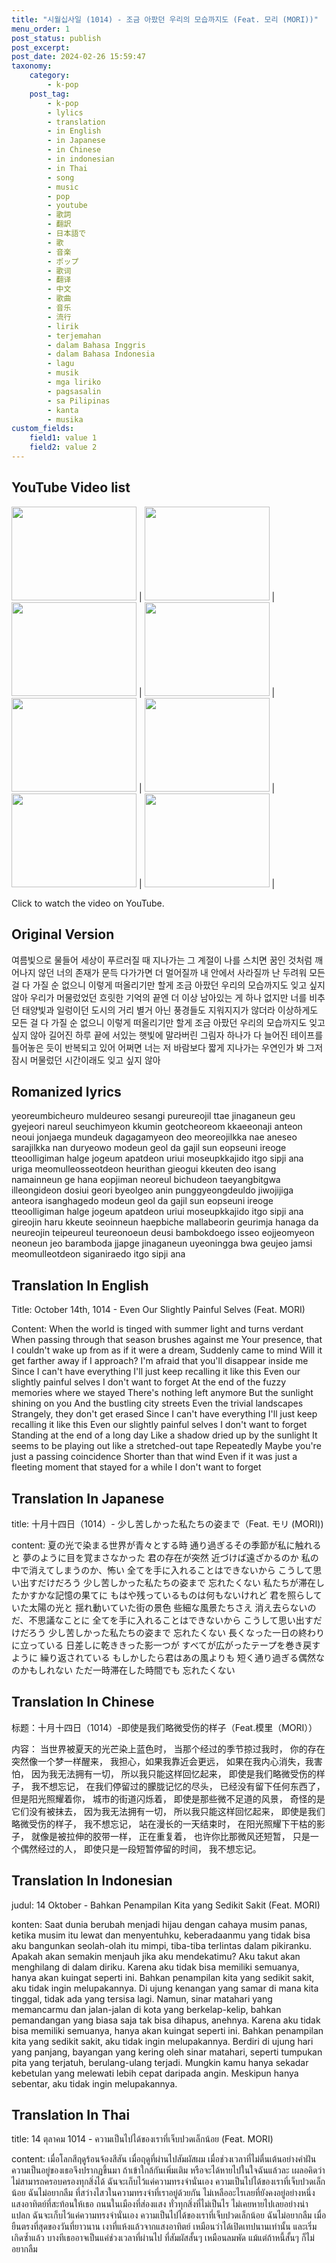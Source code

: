 ```yaml
---
title: "시월십사일 (1014) - 조금 아팠던 우리의 모습까지도 (Feat. 모리 (MORI))"
menu_order: 1
post_status: publish
post_excerpt: 
post_date: 2024-02-26 15:59:47
taxonomy:
    category:
        - k-pop
    post_tag:
        - k-pop
        - lylics
        - translation
        - in English
        - in Japanese
        - in Chinese
        - in indonesian
        - in Thai
        - song
        - music
        - pop
        - youtube
        - 歌詞
        - 翻訳
        - 日本語で
        - 歌
        - 音楽
        - ポップ
        - 歌词
        - 翻译
        - 中文
        - 歌曲
        - 音乐
        - 流行
        - lirik
        - terjemahan
        - dalam Bahasa Inggris
        - dalam Bahasa Indonesia
        - lagu
        - musik
        - mga liriko
        - pagsasalin
        - sa Pilipinas
        - kanta
        - musika
custom_fields:
    field1: value 1
    field2: value 2
---
```


## YouTube Video list
 [<img src='http://img.youtube.com/vi/rnQIpOO42LU/0.jpg' width='200' height='150'>](https://youtu.be/rnQIpOO42LU) | [<img src='http://img.youtube.com/vi/QUuOzGq--Lo/0.jpg' width='200' height='150'>](https://youtu.be/QUuOzGq--Lo) | [<img src='http://img.youtube.com/vi/9d5sc0O9yM8/0.jpg' width='200' height='150'>](https://youtu.be/9d5sc0O9yM8) | [<img src='http://img.youtube.com/vi/1kMyciPy4H0/0.jpg' width='200' height='150'>](https://youtu.be/1kMyciPy4H0) | [<img src='http://img.youtube.com/vi/UdAUx7H0s4E/0.jpg' width='200' height='150'>](https://youtu.be/UdAUx7H0s4E) |
 [<img src='http://img.youtube.com/vi/AbVYbGH_7Ag/0.jpg' width='200' height='150'>](https://youtu.be/AbVYbGH_7Ag) | [<img src='http://img.youtube.com/vi/MnzDVPtx8Xo/0.jpg' width='200' height='150'>](https://youtu.be/MnzDVPtx8Xo) | [<img src='http://img.youtube.com/vi/SmpDDSz_v04/0.jpg' width='200' height='150'>](https://youtu.be/SmpDDSz_v04) |

Click to watch the video on YouTube.
## Original Version
여름빛으로 물들어 세상이 푸르러질 때 
지나가는 그 계절이 나를 스치면 
꿈인 것처럼 깨어나지 않던 
너의 존재가 문득 
다가가면 더 멀어질까 
내 안에서 사라질까 난 두려워 
모든 걸 다 가질 순 없으니 
이렇게 떠올리기만 할게 
조금 아팠던 우리의 모습까지도 
잊고 싶지 않아 
우리가 머물렀었던 흐릿한 기억의 끝엔 
더 이상 남아있는 게 하나 없지만 
너를 비추던 태양빛과 
일렁이던 도시의 거리 
별거 아닌 풍경들도 
지워지지가 않더라 이상하게도 
모든 걸 다 가질 순 없으니 
이렇게 떠올리기만 할게 
조금 아팠던 우리의 모습까지도 
잊고 싶지 않아 
길어진 하루 끝에 서있는 
햇빛에 말라버린 그림자 하나가 
다 늘어진 테이프를 틀어놓은 듯이 
반복되고 있어 
어쩌면 너는 저 바람보다 
짧게 지나가는 우연인가 봐 
그저 잠시 머물렀던 시간이래도 
잊고 싶지 않아 



## Romanized lyrics
yeoreumbicheuro muldeureo sesangi pureureojil ttae 
jinaganeun geu gyejeori nareul seuchimyeon 
kkumin geotcheoreom kkaeeonaji anteon 
neoui jonjaega mundeuk 
dagagamyeon deo meoreojilkka 
nae aneseo sarajilkka nan duryeowo 
modeun geol da gajil sun eopseuni 
ireoge tteoolligiman halge 
jogeum apatdeon uriui moseupkkajido 
itgo sipji ana 
uriga meomulleosseotdeon heurithan gieogui kkeuten 
deo isang namainneun ge hana eopjiman 
neoreul bichudeon taeyangbitgwa 
illeongideon dosiui geori 
byeolgeo anin punggyeongdeuldo 
jiwojijiga anteora isanghagedo 
modeun geol da gajil sun eopseuni 
ireoge tteoolligiman halge 
jogeum apatdeon uriui moseupkkajido 
itgo sipji ana 
gireojin haru kkeute seoinneun 
haepbiche mallabeorin geurimja hanaga 
da neureojin teipeureul teureonoeun deusi 
bambokdoego isseo 
eojjeomyeon neoneun jeo baramboda 
jjapge jinaganeun uyeoningga bwa 
geujeo jamsi meomulleotdeon siganiraedo 
itgo sipji ana 



## Translation In English
Title: October 14th, 1014 - Even Our Slightly Painful Selves (Feat. MORI)

Content:
When the world is tinged with summer light and turns verdant
When passing through that season brushes against me
Your presence, that I couldn't wake up from as if it were a dream,
Suddenly came to mind
Will it get farther away if I approach?
I'm afraid that you'll disappear inside me
Since I can't have everything
I'll just keep recalling it like this
Even our slightly painful selves
I don't want to forget
At the end of the fuzzy memories where we stayed
There's nothing left anymore
But the sunlight shining on you
And the bustling city streets
Even the trivial landscapes
Strangely, they don't get erased
Since I can't have everything
I'll just keep recalling it like this
Even our slightly painful selves
I don't want to forget
Standing at the end of a long day
Like a shadow dried up by the sunlight
It seems to be playing out like a stretched-out tape
Repeatedly
Maybe you're just a passing coincidence
Shorter than that wind
Even if it was just a fleeting moment that stayed for a while
I don't want to forget
## Translation In Japanese
title:
十月十四日（1014）- 少し苦しかった私たちの姿まで（Feat. モリ (MORI))

content:
夏の光で染まる世界が青々とする時
通り過ぎるその季節が私に触れると
夢のように目を覚まさなかった
君の存在が突然
近づけば遠ざかるのか
私の中で消えてしまうのか、怖い
全てを手に入れることはできないから
こうして思い出すだけだろう
少し苦しかった私たちの姿まで
忘れたくない
私たちが滞在したかすかな記憶の果てに
もはや残っているものは何もないけれど
君を照らしていた太陽の光と
揺れ動いていた街の景色
些細な風景たちさえ
消え去らないのだ、不思議なことに
全てを手に入れることはできないから
こうして思い出すだけだろう
少し苦しかった私たちの姿まで
忘れたくない
長くなった一日の終わりに立っている
日差しに乾ききった影一つが
すべてが広がったテープを巻き戻すように
繰り返されている
もしかしたら君はあの風よりも
短く通り過ぎる偶然なのかもしれない
ただ一時滞在した時間でも
忘れたくない
## Translation In Chinese
标题：十月十四日（1014）-即使是我们略微受伤的样子（Feat.模里（MORI））

内容：
当世界被夏天的光芒染上蓝色时，
当那个经过的季节掠过我时，
你的存在突然像一个梦一样醒来，
我担心，如果我靠近会更远，
如果在我内心消失，我害怕，
因为我无法拥有一切，
所以我只能这样回忆起来，
即使是我们略微受伤的样子，
我不想忘记，
在我们停留过的朦胧记忆的尽头，
已经没有留下任何东西了，
但是阳光照耀着你，
城市的街道闪烁着，
即使是那些微不足道的风景，
奇怪的是它们没有被抹去，
因为我无法拥有一切，
所以我只能这样回忆起来，
即使是我们略微受伤的样子，
我不想忘记，
站在漫长的一天结束时，
在阳光照耀下干枯的影子，
就像是被拉伸的胶带一样，
正在重复着，
也许你比那微风还短暂，
只是一个偶然经过的人，
即使只是一段短暂停留的时间，
我不想忘记。
## Translation In Indonesian
judul: 14 Oktober - Bahkan Penampilan Kita yang Sedikit Sakit (Feat. MORI)

konten:
Saat dunia berubah menjadi hijau dengan cahaya musim panas,
ketika musim itu lewat dan menyentuhku,
keberadaanmu yang tidak bisa aku bangunkan seolah-olah itu mimpi,
tiba-tiba terlintas dalam pikiranku.
Apakah akan semakin menjauh jika aku mendekatimu?
Aku takut akan menghilang di dalam diriku.
Karena aku tidak bisa memiliki semuanya,
hanya akan kuingat seperti ini.
Bahkan penampilan kita yang sedikit sakit,
aku tidak ingin melupakannya.
Di ujung kenangan yang samar di mana kita tinggal,
tidak ada yang tersisa lagi.
Namun, sinar matahari yang memancarmu
dan jalan-jalan di kota yang berkelap-kelip,
bahkan pemandangan yang biasa saja
tak bisa dihapus, anehnya.
Karena aku tidak bisa memiliki semuanya,
hanya akan kuingat seperti ini.
Bahkan penampilan kita yang sedikit sakit,
aku tidak ingin melupakannya.
Berdiri di ujung hari yang panjang,
bayangan yang kering oleh sinar matahari,
seperti tumpukan pita yang terjatuh,
berulang-ulang terjadi.
Mungkin kamu hanya sekadar kebetulan
yang melewati lebih cepat daripada angin.
Meskipun hanya sebentar,
aku tidak ingin melupakannya.
## Translation In Thai
title: 
14 ตุลาคม 1014 - ความเป็นไปได้ของเราที่เจ็บปวดเล็กน้อย (Feat. MORI)

content:
เมื่อโลกสีฤดูร้อนจ้องสีสัน 
เมื่อฤดูที่ผ่านไปสัมผัสผม 
เมื่อช่วงเวลาที่ไม่ตื่นเต้นอย่างคำฝัน 
ความเป็นอยู่ของเธอจึงปรากฏขึ้นมา 
ถ้าเข้าใกล้กันเพิ่มเติม 
หรือจะได้หายไปในใจฉันแล้วละ 
เผลอคิดว่าไม่สามารถครอบครองทุกสิ่งได้ 
ฉันจะเก็บไว้แค่ความทรงจำนั่นเอง 
ความเป็นไปได้ของเราที่เจ็บปวดเล็กน้อย 
ฉันไม่อยากลืม 
ที่สว่างไสวในความทรงจำที่เราอยู่ด้วยกัน 
ไม่เหลืออะไรเลยที่ยังคงอยู่อย่างหนึ่ง 
แสงอาทิตย์ที่สะท้อนให้เธอ 
ถนนในเมืองที่ส่องแสง 
ทั่วทุกสิ่งที่ไม่เป็นไร 
ไม่เคยหายไปเลยอย่างน่าแปลก 
ฉันจะเก็บไว้แค่ความทรงจำนั่นเอง 
ความเป็นไปได้ของเราที่เจ็บปวดเล็กน้อย 
ฉันไม่อยากลืม 
เมื่อยืนตรงที่สุดของวันที่ยาวนาน 
เงาที่แห้งแล้วจากแสงอาทิตย์ 
เหมือนว่าได้เปิดเทปนานเท่านั้น 
และเริ่มเกิดซ้ำแล้ว 
บางทีเธออาจเป็นแค่ช่วงเวลาที่ผ่านไป 
ที่สัมผัสสั้นๆ เหมือนลมพัด 
แม้แต่ถ้าหนี้สั้นๆ ก็ไม่อยากลืม 

